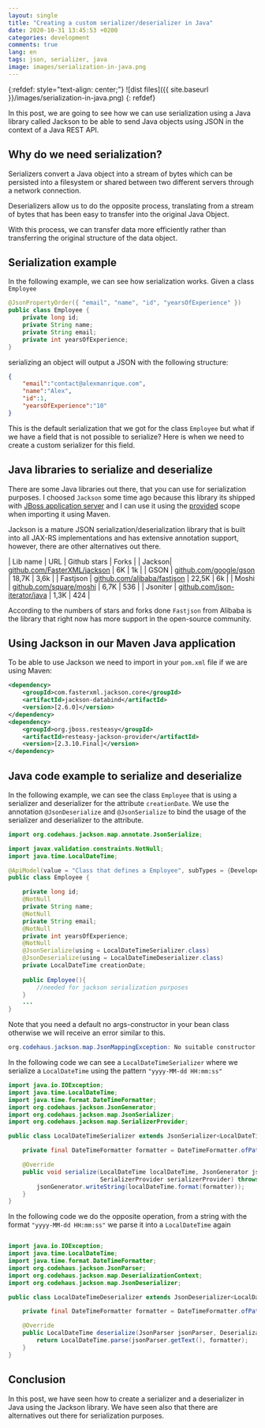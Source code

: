 ```yaml
---
layout: single
title: "Creating a custom serializer/deserializer in Java"
date: 2020-10-31 13:45:53 +0200
categories: development
comments: true
lang: en
tags: json, serializer, java
image: images/serialization-in-java.png
---
```


{:refdef: style="text-align: center;"}
![dist files]({{ site.baseurl }}/images/serialization-in-java.png)
{: refdef}


In this post, we are going to see how we can use serialization using a Java library called Jackson to be able to send Java objects using JSON in the context of a Java REST API.

Why do we need serialization?
---------------------------------------------
Serializers convert a Java object into a stream of bytes which can be persisted into a filesystem or shared between two different servers through a network connection.

Deserializers allow us to do the opposite process, translating from a stream of bytes that has been easy to transfer into the original Java Object.

With this process, we can transfer data more efficiently rather than transferring the original structure of the data object.

Serialization example
-----------------------------------------------
In the following example, we can see how serialization works. Given a class `Employee` 

```java
@JsonPropertyOrder({ "email", "name", "id", "yearsOfExperience" })
public class Employee {
    private long id;
    private String name;
    private String email;
    private int yearsOfExperience;
}
```
serializing an object will output a JSON with the following structure:

```json
{
    "email":"contact@alexmanrique.com",
    "name":"Alex",
    "id":1,
    "yearsOfExperience":"10"
}
```
This is the default serialization that we got for the class `Employee` but what if we have a field that is not possible to serialize? Here is when we need to create a custom serializer for this field. 

Java libraries to serialize and deserialize
--------------------------------------------------
There are some Java libraries out there, that you can use for serialization purposes. I choosed `Jackson` some time ago because this library its shipped with <a href="https://www.wildfly.org/">JBoss application server</a> and I can use it using the <a href="{{ site.baseurl }}{% post_url 2018-01-24-managing-maven-dependencies %}"> provided</a> scope when importing it using Maven. 

Jackson is a mature JSON serialization/deserialization library that is built into all JAX-RS implementations and has extensive annotation support, however, there are other alternatives out there.

|   Lib name | URL         | Github stars | Forks |
| Jackson| <a href="https://github.com/FasterXML/jackson">github.com/FasterXML/jackson</a> | 6K | 1k |
| GSON | <a href="https://github.com/google/gson">github.com/google/gson</a> |   18,7K | 3,6k  |
| Fastjson | <a href="https://github.com/alibaba/fastjson">github.com/alibaba/fastjson</a> | 22,5K | 6k |
| Moshi | <a href="https://github.com/square/moshi">github.com/square/moshi</a> | 6,7K | 536 |
| Jsoniter | <a href="https://github.com/json-iterator/java">github.com/json-iterator/java</a> | 1,3K | 424 |

According to the numbers of stars and forks done `Fastjson` from Alibaba is the library that right now has more support in the open-source community.

Using Jackson in our Maven Java application
----------------------------------------------- 

To be able to use Jackson we need to import in your `pom.xml` file if we are using Maven:

```xml
<dependency>
    <groupId>com.fasterxml.jackson.core</groupId>
    <artifactId>jackson-databind</artifactId>
    <version>[2.6.0]</version>
</dependency>
<dependency>
    <groupId>org.jboss.resteasy</groupId>
    <artifactId>resteasy-jackson-provider</artifactId>
    <version>[2.3.10.Final]</version>
</dependency>
```

Java code example to serialize and deserialize
----------------------------------------------- 

In the following example, we can see the class `Employee` that is using a serializer and deserializer for the attribute `creationDate`.
We use the annotation `@JsonDeserialize` and `@JsonSerialize` to bind the usage of the serializer and deserializer to the attribute.

```java
import org.codehaus.jackson.map.annotate.JsonSerialize;

import javax.validation.constraints.NotNull;
import java.time.LocalDateTime;

@ApiModel(value = "Class that defines a Employee", subTypes = {Developer.class, ProductManager.class, MarketingExecutive.class})
public class Employee {

    private long id;
    @NotNull
    private String name;
    @NotNull
    private String email;
    @NotNull
    private int yearsOfExperience;
    @NotNull
    @JsonSerialize(using = LocalDateTimeSerializer.class)
    @JsonDeserialize(using = LocalDateTimeDeserializer.class)
    private LocalDateTime creationDate;
    
    public Employee(){
        //needed for jackson serialization purposes
    }
    ...
}
```

Note that you need a default no args-constructor in your bean class otherwise we will receive an error similar to this.

```java
org.codehaus.jackson.map.JsonMappingException: No suitable constructor found for type [simple type, class Employee]: can not instantiate from JSON object (need to add/enable type information?) at [Source: employee.json; line: 1, column: 2] at org.codehaus.jackson.map.JsonMappingException.from(JsonMappingException.java:163) at org.codehaus.jackson.map.deser.BeanDeserializer.deserializeFromObjectUsingNonDefault(BeanDeserializer.java:746) at org.codehaus.jackson.map.deser.BeanDeserializer.deserializeFromObject(BeanDeserializer.java:683) at org.codehaus.jackson.map.deser.BeanDeserializer.deserialize(BeanDeserializer.java:580) at org.codehaus.jackson.map.ObjectMapper._readMapAndClose(ObjectMapper.java:2732) at org.codehaus.jackson.map.ObjectMapper.readValue(ObjectMapper.java:1817)
```


In the following code we can see a `LocalDateTimeSerializer` where we serialize a `LocalDateTime` using the pattern `"yyyy-MM-dd HH:mm:ss"`

```java
import java.io.IOException;
import java.time.LocalDateTime;
import java.time.format.DateTimeFormatter;
import org.codehaus.jackson.JsonGenerator;
import org.codehaus.jackson.map.JsonSerializer;
import org.codehaus.jackson.map.SerializerProvider;

public class LocalDateTimeSerializer extends JsonSerializer<LocalDateTime> {

    private final DateTimeFormatter formatter = DateTimeFormatter.ofPattern("yyyy-MM-dd HH:mm:ss");

    @Override
    public void serialize(LocalDateTime localDateTime, JsonGenerator jsonGenerator,
                          SerializerProvider serializerProvider) throws IOException {
        jsonGenerator.writeString(localDateTime.format(formatter));
    }
}
```

In the following code we do the opposite operation, from a string with the format `"yyyy-MM-dd HH:mm:ss"` we parse it into a `LocalDateTime` again 

```java

import java.io.IOException;
import java.time.LocalDateTime;
import java.time.format.DateTimeFormatter;
import org.codehaus.jackson.JsonParser;
import org.codehaus.jackson.map.DeserializationContext;
import org.codehaus.jackson.map.JsonDeserializer;

public class LocalDateTimeDeserializer extends JsonDeserializer<LocalDateTime> {

    private final DateTimeFormatter formatter = DateTimeFormatter.ofPattern("yyyy-MM-dd HH:mm:ss");

    @Override
    public LocalDateTime deserialize(JsonParser jsonParser, DeserializationContext deserializationContext) throws IOException {
        return LocalDateTime.parse(jsonParser.getText(), formatter);
    }
}

```

Conclusion
--------------
In this post, we have seen how to create a serializer and a deserializer in Java using the Jackson library. We have seen also that there are alternatives out there for serialization purposes. 

